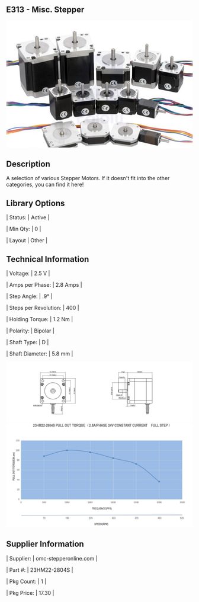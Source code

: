 ## E313 - Misc. Stepper

 

![image](CAD/E313/image.png)

 

## Description   

 

A selection of various Stepper Motors. If it doesn't fit into the other categories, you can find it here!

 

## Library Options

 

| Status: | Active |

| Min Qty: | 0 |

| Layout | Other |

 

## Technical Information


| Voltage: | 2.5 V |

| Amps per Phase: | 2.8 Amps |

| Step Angle: | .9° |

| Steps per Revolution: | 400 |

| Holding Torque: | 1.2 Nm |

| Polarity: | Bipolar |

| Shaft Type: | D |

| Shaft Diameter: | 5.8 mm |
 
![image](CAD/E312/image0.png)
![image](CAD/E312/image1.png)


## Supplier Information

 

| Supplier: | omc-stepperonline.com |

| Part #: | 23HM22-2804S |        

| Pkg Count: | 1 |

| Pkg Price: | 17.30 |